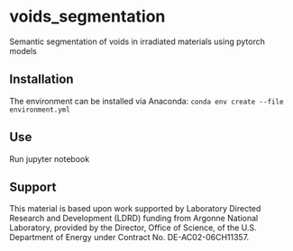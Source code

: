 # voids_segmentation

Semantic segmentation of voids in irradiated materials using pytorch models

## Installation

The environment can be installed via Anaconda: ``conda env create --file environment.yml``

## Use

Run jupyter notebook


## Support

This material is based upon work supported by Laboratory Directed Research and Development (LDRD) funding from Argonne National Laboratory, provided by the Director, Office of Science, of the U.S. Department of Energy under Contract No. DE-AC02-06CH11357.
